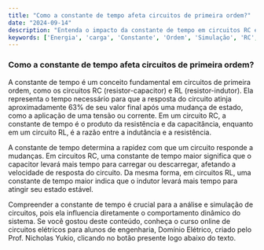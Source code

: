```yaml
---
title: "Como a constante de tempo afeta circuitos de primeira ordem?"
date: "2024-09-14"
description: "Entenda o impacto da constante de tempo em circuitos RC e RL de primeira ordem."
keywords: ['Energia', 'carga', 'Constante', 'Ordem', 'Simulação', 'RC', 'RL']
---
```


### Como a constante de tempo afeta circuitos de primeira ordem?

A constante de tempo é um conceito fundamental em circuitos de primeira ordem, como os circuitos RC (resistor-capacitor) e RL (resistor-indutor). Ela representa o tempo necessário para que a resposta do circuito atinja aproximadamente 63% de seu valor final após uma mudança de estado, como a aplicação de uma tensão ou corrente. Em um circuito RC, a constante de tempo é o produto da resistência e da capacitância, enquanto em um circuito RL, é a razão entre a indutância e a resistência.

A constante de tempo determina a rapidez com que um circuito responde a mudanças. Em circuitos RC, uma constante de tempo maior significa que o capacitor levará mais tempo para carregar ou descarregar, afetando a velocidade de resposta do circuito. Da mesma forma, em circuitos RL, uma constante de tempo maior indica que o indutor levará mais tempo para atingir seu estado estável.

Compreender a constante de tempo é crucial para a análise e simulação de circuitos, pois ela influencia diretamente o comportamento dinâmico do sistema. Se você gostou deste conteúdo, conheça o curso online de circuitos elétricos para alunos de engenharia, Domínio Elétrico, criado pelo Prof. Nicholas Yukio, clicando no botão presente logo abaixo do texto.